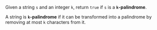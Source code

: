 Given a string `s` and an integer `k`, return `true` if `s` is a **`k`-palindrome**.

A string is **`k`-palindrome** if it can be transformed into a palindrome by removing at most `k` characters from it.